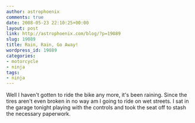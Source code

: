 ```yaml
---
author: astrophoenix
comments: true
date: 2008-05-23 22:10:25+00:00
layout: post
link: http://astrophoenix.com/blog/?p=19089
slug: 19089
title: Rain, Rain, Go Away!
wordpress_id: 19089
categories:
- motorcycle
- ninja
tags:
- ninja
---
```


Well I haven't gotten to ride the bike any more, it's been raining. Since the tires aren't even broken in no way am I going to ride on wet streets. I sat in the garage tonight playing with the controls and took the seat off to stash the necessary paperwork.

